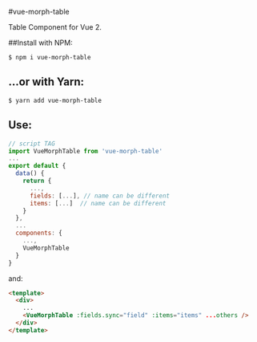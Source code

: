 #vue-morph-table

Table Component for Vue 2.

##Install with NPM:
```
$ npm i vue-morph-table
```
## ...or with Yarn:
```
$ yarn add vue-morph-table
```

## Use:
```javascript
// script TAG
import VueMorphTable from 'vue-morph-table'
...
export default {
  data() {
    return {
      ...,
      fields: [...], // name can be different
      items: [...]  // name can be different
    }
  },
  ...
  components: {
    ...,
    VueMorphTable
  }
}
```
and:
```html
<template>
  <div>
    ...
    <VueMorphTable :fields.sync="field" :items="items" ...others />
  </div>
</template>
```

